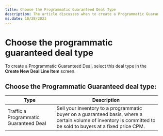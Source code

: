 ```yaml
---
title: Choose the Programmatic Guaranteed Deal Type
description: The article discusses when to create a Programmatic Guaranteed Deal by selecting this deal type.
ms.date: 10/28/2023
---
```


# Choose the programmatic guaranteed deal type

To create a Programmatic Guaranteed Deal, select this deal type in the **Create New Deal Line Item** screen.

## Choose the Programmatic Guaranteed deal type:

| Type | Description |
|--|--|
| Traffic a Programmatic Guaranteed Deal | Sell your inventory to a programmatic buyer on a guaranteed basis, where a certain volume of inventory is committed to be sold to buyers at a fixed price CPM. |
